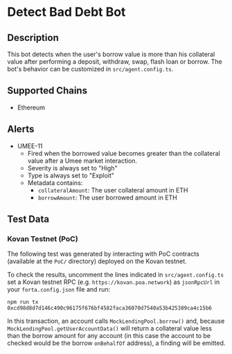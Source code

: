 # Detect Bad Debt Bot

## Description

This bot detects when the user's borrow value is more than his collateral value after performing a deposit, withdraw, swap, flash loan or borrow. The bot's behavior can be customized in `src/agent.config.ts`.

## Supported Chains

- Ethereum

## Alerts

- UMEE-11
  - Fired when the borrowed value becomes greater than the collateral value after a Umee market interaction.
  - Severity is always set to "High"
  - Type is always set to "Exploit"
  - Metadata contains:
    -  `collateralAmount`: The user collateral amount in ETH
    -  `borrowAmount`: The user borrowed amount in ETH

## Test Data

### Kovan Testnet (PoC)

The following test was generated by interacting with PoC contracts (available at the `PoC/` directory) deployed on the Kovan testnet.

To check the results, uncomment the lines indicated in `src/agent.config.ts` set a Kovan testnet RPC (e.g. `https://kovan.poa.network`) as `jsonRpcUrl` in your `forta.config.json` file and run:

```
npm run tx 0xcd98d8d7d146c490c96175f676bf4582faca36070d7540a53b425389ca4c15b6
```

In this transaction, an account calls `MockLendingPool.borrow()` and, because `MockLendingPool.getUserAccountData()` will return a collateral value less than the borrow amount for any account (in this case the account to be checked would be the borrow `onBehalfOf` address), a finding will be emitted.